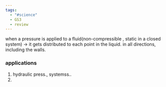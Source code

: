 ```yaml
---
tags:
  - "#science"
  - GS3
  - review
---
```

when a pressure is applied to a fluid(non-compressible , static in a closed system) -> it gets distributed to each point in the liquid. in all directions, including the walls. 

### applications
1. hydraulic press., systemss..
2. 